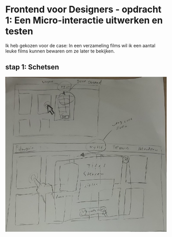 # Frontend voor Designers - opdracht 1: Een Micro-interactie uitwerken en testen

Ik heb gekozen voor de case: In een verzameling films wil ik een aantal leuke films kunnen bewaren om ze later te bekijken.

## stap 1: Schetsen


![Interacties schets](docu/1.jpg "Interactie schets")
